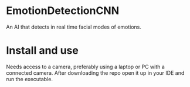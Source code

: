 # EmotionDetectionCNN
An AI that detects in real time facial modes of emotions.

# Install and use
Needs access to a camera, preferably using a laptop or PC with a connected camera.
After downloading the repo open it up in your IDE and run the executable.
